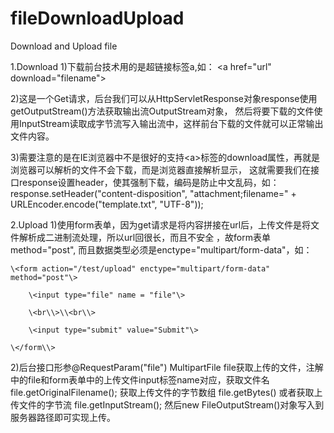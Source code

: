 # fileDownloadUpload
Download and Upload file

1.Download
  1)下载前台技术用的是超链接标签a,如：
  \<a href="url" download="filename"\>
  
  2)这是一个Get请求，后台我们可以从HttpServletResponse对象response使用getOutputStream()方法获取输出流OutputStream对象，
  然后将要下载的文件使用InputStream读取成字节流写入输出流中，这样前台下载的文件就可以正常输出文件内容。
  
  3)需要注意的是在IE浏览器中不是很好的支持\<a\>标签的download属性，再就是浏览器可以解析的文件不会下载，而是浏览器直接解析显示，
  这就需要我们在接口response设置header，使其强制下载，编码是防止中文乱码，如：
  response.setHeader("content-disposition", "attachment;filename=" + URLEncoder.encode("template.txt", "UTF-8"));

  
2.Upload
  1)使用form表单，因为get请求是将内容拼接在url后，上传文件是将文件解析成二进制流处理，所以url回很长，而且不安全 ，故form表单method="post",
  而且数据类型必须是enctype="multipart/form-data"，如：
  
    \<form action="/test/upload" enctype="multipart/form-data" method="post"\>
    
        \<input type="file" name = "file"\>
        
        \<br\\>\\<br\\>
        
        \<input type="submit" value="Submit"\>
        
    \</form\\>
    
  2)后台接口形参@RequestParam("file") MultipartFile file获取上传的文件，注解中的file和form表单中的上传文件input标签name对应，获取文件名 file.getOriginalFilename();
  获取上传文件的字节数组 file.getBytes()
  或者获取上传文件的字节流 file.getInputStream();
  然后new FileOutputStream()对象写入到服务器路径即可实现上传。
